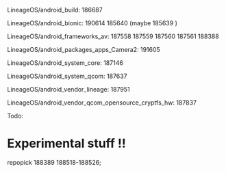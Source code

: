 LineageOS/android_build: 186687

LineageOS/android_bionic: 190614 185640 (maybe 185639 )

LineageOS/android_frameworks_av: 187558 187559 187560 187561 188388

<!-- LineageOS/android_hardware_interfaces: 188400

LineageOS/android_hardware_ril: 187764  -->

LineageOS/android_packages_apps_Camera2: 191605 

LineageOS/android_system_core: 187146 

LineageOS/android_system_qcom: 187637

<!-- LineageOS/android_vendor_lineage: 188401  -->
LineageOS/android_vendor_lineage: 187951 

LineageOS/android_vendor_qcom_opensource_cryptfs_hw: 187837


Todo:
# Experimental stuff !!
repopick 188389 188518-188526;
